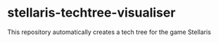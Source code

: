 # stellaris-techtree-visualiser
This repository automatically creates a tech tree for the game Stellaris
